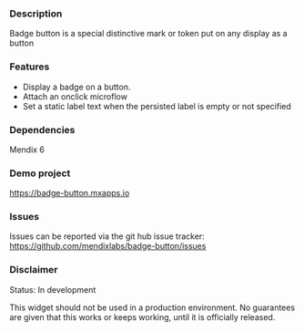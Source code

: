 ### Description

Badge button is a special distinctive mark or token put on any display as a button

### Features

 * Display a badge on a button.
 * Attach an onclick microflow 
 * Set a static label text when the persisted label is empty or not specified

### Dependencies

Mendix 6

### Demo project

https://badge-button.mxapps.io

### Issues

Issues can be reported via the git hub issue tracker:
https://github.com/mendixlabs/badge-button/issues

### Disclaimer

Status: In development

This widget should not be used in a production environment. No guarantees are given that this works or keeps working, until it is officially released.
